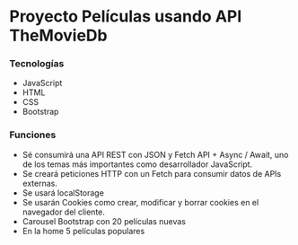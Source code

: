 # Proyecto Películas usando API TheMovieDb
### Tecnologías
* JavaScript
* HTML
* CSS
* Bootstrap
### Funciones
* Sé consumirá una API REST con JSON y Fetch API + Async / Await, uno de los temas más importantes como desarrollador JavaScript.
* Se creará peticiones HTTP con un Fetch para consumir datos de APIs externas.
* Se usará localStorage
* Se usarán Cookies como crear, modificar y borrar cookies en el navegador del cliente.
* Carousel Bootstrap con 20 películas nuevas
* En la home 5 películas populares


